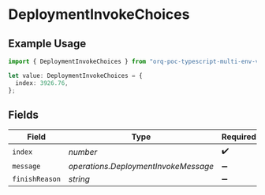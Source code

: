 # DeploymentInvokeChoices

## Example Usage

```typescript
import { DeploymentInvokeChoices } from "orq-poc-typescript-multi-env-version/models/operations";

let value: DeploymentInvokeChoices = {
  index: 3926.76,
};
```

## Fields

| Field                                | Type                                 | Required                             | Description                          |
| ------------------------------------ | ------------------------------------ | ------------------------------------ | ------------------------------------ |
| `index`                              | *number*                             | :heavy_check_mark:                   | N/A                                  |
| `message`                            | *operations.DeploymentInvokeMessage* | :heavy_minus_sign:                   | N/A                                  |
| `finishReason`                       | *string*                             | :heavy_minus_sign:                   | N/A                                  |